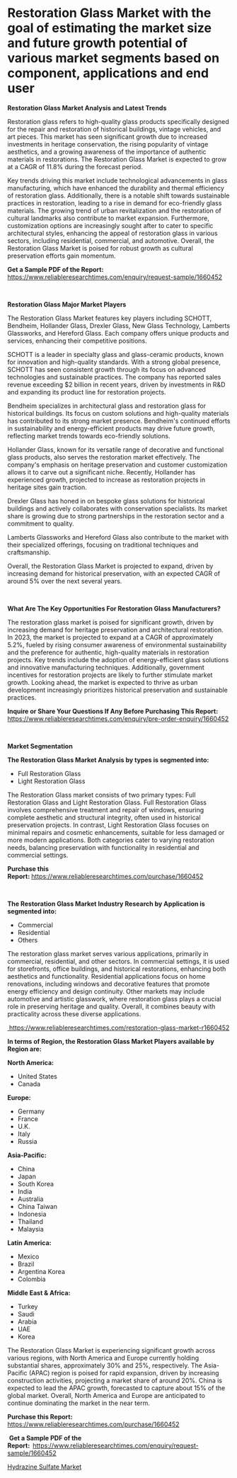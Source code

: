 <p><h1>Restoration Glass Market with the goal of estimating the market size and future growth potential of various market segments based on component, applications and end user</h1></p><p><strong>Restoration Glass Market Analysis and Latest Trends</strong></p>
<p><p>Restoration glass refers to high-quality glass products specifically designed for the repair and restoration of historical buildings, vintage vehicles, and art pieces. This market has seen significant growth due to increased investments in heritage conservation, the rising popularity of vintage aesthetics, and a growing awareness of the importance of authentic materials in restorations. The Restoration Glass Market is expected to grow at a CAGR of 11.8% during the forecast period. </p><p>Key trends driving this market include technological advancements in glass manufacturing, which have enhanced the durability and thermal efficiency of restoration glass. Additionally, there is a notable shift towards sustainable practices in restoration, leading to a rise in demand for eco-friendly glass materials. The growing trend of urban revitalization and the restoration of cultural landmarks also contribute to market expansion. Furthermore, customization options are increasingly sought after to cater to specific architectural styles, enhancing the appeal of restoration glass in various sectors, including residential, commercial, and automotive. Overall, the Restoration Glass Market is poised for robust growth as cultural preservation efforts gain momentum.</p></p>
<p><strong>Get a Sample PDF of the Report:&nbsp;</strong> <a href="https://www.reliableresearchtimes.com/enquiry/request-sample/1660452?utm_campaign=3358&utm_medium=2&utm_source=Github&utm_content=ia&utm_term=01042025&utm_id=restoration-glass">https://www.reliableresearchtimes.com/enquiry/request-sample/1660452</a></p>
<p>&nbsp;</p>
<p><strong>Restoration Glass Major Market Players</strong></p>
<p><p>The Restoration Glass Market features key players including SCHOTT, Bendheim, Hollander Glass, Drexler Glass, New Glass Technology, Lamberts Glassworks, and Hereford Glass. Each company offers unique products and services, enhancing their competitive positions.</p><p>SCHOTT is a leader in specialty glass and glass-ceramic products, known for innovation and high-quality standards. With a strong global presence, SCHOTT has seen consistent growth through its focus on advanced technologies and sustainable practices. The company has reported sales revenue exceeding $2 billion in recent years, driven by investments in R&D and expanding its product line for restoration projects.</p><p>Bendheim specializes in architectural glass and restoration glass for historical buildings. Its focus on custom solutions and high-quality materials has contributed to its strong market presence. Bendheim's continued efforts in sustainability and energy-efficient products may drive future growth, reflecting market trends towards eco-friendly solutions.</p><p>Hollander Glass, known for its versatile range of decorative and functional glass products, also serves the restoration market effectively. The company's emphasis on heritage preservation and customer customization allows it to carve out a significant niche. Recently, Hollander has experienced growth, projected to increase as restoration projects in heritage sites gain traction.</p><p>Drexler Glass has honed in on bespoke glass solutions for historical buildings and actively collaborates with conservation specialists. Its market share is growing due to strong partnerships in the restoration sector and a commitment to quality.</p><p>Lamberts Glassworks and Hereford Glass also contribute to the market with their specialized offerings, focusing on traditional techniques and craftsmanship.</p><p>Overall, the Restoration Glass Market is projected to expand, driven by increasing demand for historical preservation, with an expected CAGR of around 5% over the next several years.</p></p>
<p>&nbsp;</p>
<p><strong>What Are The Key Opportunities For Restoration Glass Manufacturers?</strong></p>
<p><p>The restoration glass market is poised for significant growth, driven by increasing demand for heritage preservation and architectural restoration. In 2023, the market is projected to expand at a CAGR of approximately 5.2%, fueled by rising consumer awareness of environmental sustainability and the preference for authentic, high-quality materials in restoration projects. Key trends include the adoption of energy-efficient glass solutions and innovative manufacturing techniques. Additionally, government incentives for restoration projects are likely to further stimulate market growth. Looking ahead, the market is expected to thrive as urban development increasingly prioritizes historical preservation and sustainable practices.</p></p>
<p><strong>Inquire or Share Your Questions If Any Before Purchasing This Report:</strong> <a href="https://www.reliableresearchtimes.com/enquiry/pre-order-enquiry/1660452?utm_campaign=3358&utm_medium=2&utm_source=Github&utm_content=ia&utm_term=01042025&utm_id=restoration-glass">https://www.reliableresearchtimes.com/enquiry/pre-order-enquiry/1660452</a></p>
<p>&nbsp;</p>
<p><strong>Market Segmentation</strong></p>
<p><strong>The Restoration Glass Market Analysis by types is segmented into:</strong></p>
<p><ul><li>Full Restoration Glass</li><li>Light Restoration Glass</li></ul></p>
<p><p>The Restoration Glass market consists of two primary types: Full Restoration Glass and Light Restoration Glass. Full Restoration Glass involves comprehensive treatment and repair of windows, ensuring complete aesthetic and structural integrity, often used in historical preservation projects. In contrast, Light Restoration Glass focuses on minimal repairs and cosmetic enhancements, suitable for less damaged or more modern applications. Both categories cater to varying restoration needs, balancing preservation with functionality in residential and commercial settings.</p></p>
<p><strong>Purchase this Report:&nbsp;</strong><a href="https://www.reliableresearchtimes.com/purchase/1660452?utm_campaign=3358&utm_medium=2&utm_source=Github&utm_content=ia&utm_term=01042025&utm_id=restoration-glass">https://www.reliableresearchtimes.com/purchase/1660452</a></p>
<p>&nbsp;</p>
<p><strong>The Restoration Glass Market Industry Research by Application is segmented into:</strong></p>
<p><ul><li>Commercial</li><li>Residential</li><li>Others</li></ul></p>
<p><p>The restoration glass market serves various applications, primarily in commercial, residential, and other sectors. In commercial settings, it is used for storefronts, office buildings, and historical restorations, enhancing both aesthetics and functionality. Residential applications focus on home renovations, including windows and decorative features that promote energy efficiency and design continuity. Other markets may include automotive and artistic glasswork, where restoration glass plays a crucial role in preserving heritage and quality. Overall, it combines beauty with practicality across these diverse applications.</p></p>
<p><a href="https://www.reliableresearchtimes.com/restoration-glass-market-r1660452?utm_campaign=3358&utm_medium=2&utm_source=Github&utm_content=ia&utm_term=01042025&utm_id=restoration-glass">&nbsp;https://www.reliableresearchtimes.com/restoration-glass-market-r1660452</a></p>
<p><strong>In terms of Region, the Restoration Glass Market Players available by Region are:</strong></p>
<p>
    <p> <strong> North America: </strong>
        <ul>
            <li>United States</li>
            <li>Canada</li>
        </ul>
        </p> 
    <p> <strong> Europe: </strong>
        <ul>
            <li>Germany</li>
            <li>France</li>
            <li>U.K.</li>
            <li>Italy</li>
            <li>Russia</li>
        </ul>
        </p> 
    <p> <strong> Asia-Pacific: </strong>
        <ul>
            <li>China</li>
            <li>Japan</li>
            <li>South Korea</li>
            <li>India</li>
            <li>Australia</li>
            <li>China Taiwan</li>
            <li>Indonesia</li>
            <li>Thailand</li>
            <li>Malaysia</li>
        </ul>
        </p> 
    <p> <strong> Latin America: </strong>
        <ul>
            <li>Mexico</li>
            <li>Brazil</li>
            <li>Argentina Korea</li>
            <li>Colombia</li>
        </ul>
        </p> 
    <p> <strong> Middle East & Africa: </strong>
        <ul>
            <li>Turkey</li>
            <li>Saudi</li>
            <li>Arabia</li>
            <li>UAE</li>
            <li>Korea</li>
        </ul>
    </p>
    </p>
<p><p>The Restoration Glass Market is experiencing significant growth across various regions, with North America and Europe currently holding substantial shares, approximately 30% and 25%, respectively. The Asia-Pacific (APAC) region is poised for rapid expansion, driven by increasing construction activities, projecting a market share of around 20%. China is expected to lead the APAC growth, forecasted to capture about 15% of the global market. Overall, North America and Europe are anticipated to continue dominating the market in the near term.</p></p>
<p><strong>Purchase this Report: </strong><a href="https://www.reliableresearchtimes.com/purchase/1660452?utm_campaign=3358&utm_medium=2&utm_source=Github&utm_content=ia&utm_term=01042025&utm_id=restoration-glass">https://www.reliableresearchtimes.com/purchase/1660452</a></p>
<p>&nbsp;<strong>Get a Sample PDF of the Report:&nbsp;&nbsp;</strong><a href="https://www.reliableresearchtimes.com/enquiry/request-sample/1660452?utm_campaign=3358&utm_medium=2&utm_source=Github&utm_content=ia&utm_term=01042025&utm_id=restoration-glass">https://www.reliableresearchtimes.com/enquiry/request-sample/1660452</a></p>
<p><strong></strong></p>
<p><p><a href="https://github.com/samesdufloiw/Market-Research-Report-List-1/blob/main/hydrazine-sulfate-market.md?utm_campaign=3358&utm_medium=2&utm_source=Github&utm_content=ia&utm_term=01042025&utm_id=restoration-glass">Hydrazine Sulfate Market</a></p></p>